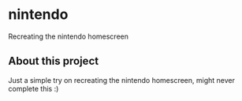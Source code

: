 # nintendo

Recreating the nintendo homescreen

## About this project

Just a simple try on recreating the nintendo homescreen, might never complete this :)
